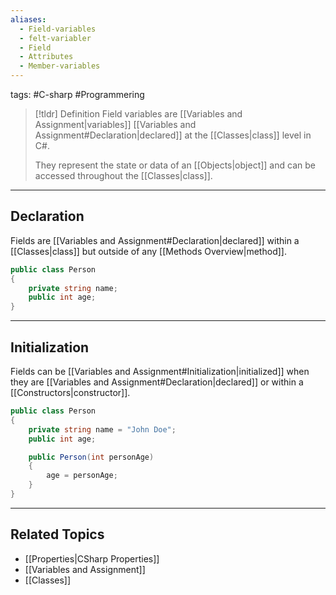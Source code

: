 ```yaml
---
aliases:
  - Field-variables
  - felt-variabler
  - Field
  - Attributes
  - Member-variables
---
```

tags: #C-sharp #Programmering 

> [!tldr] Definition
> Field variables are [[Variables and Assignment|variables]] [[Variables and Assignment#Declaration|declared]] at the [[Classes|class]] level in C#.
> 
> They represent the state or data of an [[Objects|object]] and can be accessed throughout the [[Classes|class]].

---

## Declaration 
Fields are [[Variables and Assignment#Declaration|declared]] within a [[Classes|class]] but outside of any [[Methods Overview|method]].

```csharp
public class Person
{
    private string name;
    public int age;
}

```

---

## Initialization
Fields can be [[Variables and Assignment#Initialization|initialized]] when they are [[Variables and Assignment#Declaration|declared]] or within a [[Constructors|constructor]].

```csharp
public class Person
{
    private string name = "John Doe";
    public int age;

    public Person(int personAge)
    {
        age = personAge;
    }
}

```

---

## Related Topics
- [[Properties|CSharp Properties]]
- [[Variables and Assignment]]
- [[Classes]]